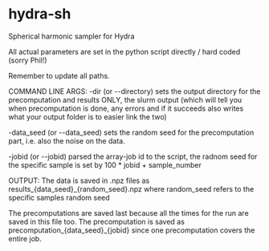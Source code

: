 # hydra-sh
Spherical harmonic sampler for Hydra

All actual parameters are set in the python script directly / hard 
coded (sorry Phil!) 

Remember to update all paths.  

COMMAND LINE ARGS:
-dir (or --directory) sets the output directory for the precomputation 
and results ONLY, the slurm output (which will tell you when 
precomputation is done, any errors and if it succeeds also writes what 
your output folder is to easier link the two)

-data_seed (or --data_seed) sets the random seed for the precomputation 
part, i.e. also the noise on the data.

-jobid (or --jobid) parsed the array-job id to the script, the radnom 
seed for the specific sample is set by 100 * jobid + sample_number

OUTPUT:
The data is saved in .npz files as results_{data_seed}_{random_seed}.npz 
where random_seed refers to the specific samples random seed 

The precomputations are saved last because all the times for the run are 
saved in this file too. The precomputation is saved as 
precomputation_{data_seed}_{jobid} since one precomputation covers the 
entire job. 


